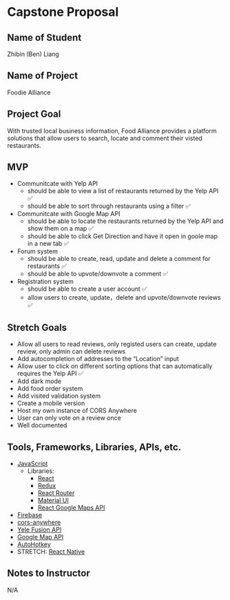 # Capstone Proposal

## Name of Student

Zhibin (Ben) Liang

## Name of Project

Foodie Alliance

## Project Goal

With trusted local business information, Food Alliance provides a platform solutions that allow users to search, locate and comment their visted restaurants.

## MVP

- Communitcate with Yelp API
  - should be able to view a list of restaurants returned by the Yelp API ✅
  - should be able to sort through restaurants using a filter ✅
- Communitcate with Google Map API
  - should be able to locate the restaurants returned by the Yelp API and show them on a map ✅
  - should be able to click Get Direction and have it open in goole map in a new tab ✅
- Forum system
  - should be able to create, read, update and delete a comment for restaurants ✅
  - should be able to upvote/downvote a comment ✅
- Registration system
  - should be able to create a user account ✅
  - allow users to create, update，delete and upvote/downvote reviews ✅

## Stretch Goals

- Allow all users to read reviews, only registed users can create, update review, only admin can delete reviews
- Add autocompletion of addresses to the “Location” input
- Allow user to click on different sorting options that can automatically requires the Yelp API ✅
- Add dark mode
- Add food order system
- Add visited validation system
- Create a mobile version
- Host my own instance of CORS Anywhere
- User can only vote on a review once
- Well documented

## Tools, Frameworks, Libraries, APIs, etc.

- [JavaScript](https://developer.mozilla.org/en-US/docs/Web/JavaScript)
  - Libraries:
    - [React](https://reactjs.org/)
    - [Redux](https://redux.js.org/)
    - [React Router](https://reactrouter.com/)
    - [Material UI](https://mui.com/)
    - [React Google Maps API](https://react-google-maps-api-docs.netlify.app/)
- [Firebase](https://firebase.google.com/)
- [cors-anywhere](https://github.com/Rob--W/cors-anywhere)
- [Yele Fusion API](https://www.yelp.com/developers/documentation/v3/)
- [Google Map API](https://developers.google.com/maps)
- [AutoHotkey](https://www.autohotkey.com/)
- STRETCH: [React Native](https://reactnative.dev/)

## Notes to Instructor

N/A
